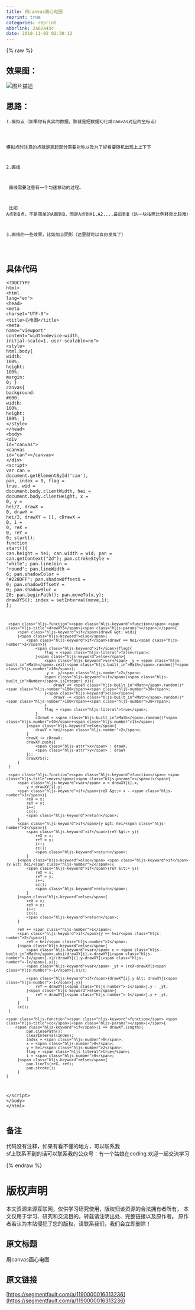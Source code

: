 ```yaml
---
title: 用canvas画心电图
reprint: true
categories: reprint
abbrlink: 2a62a43c
date: 2018-11-02 02:30:12
---
```


{% raw %}
<h2 id="articleHeader0">&#x6548;&#x679C;&#x56FE;&#xFF1A;</h2><p><span class="img-wrap"><img data-src="/img/bVbgBXI?w=640&amp;h=400" src="https://static.alili.tech/img/bVbgBXI?w=640&amp;h=400" alt="&#x56FE;&#x7247;&#x63CF;&#x8FF0;" title="&#x56FE;&#x7247;&#x63CF;&#x8FF0;" style="cursor:pointer;display:inline"></span></p><h2 id="articleHeader1">&#x601D;&#x8DEF;&#xFF1A;</h2><div class="widget-codetool" style="display:none"><div class="widget-codetool--inner"><span class="selectCode code-tool" data-toggle="tooltip" data-placement="top" title="" data-original-title="&#x5168;&#x9009;"></span> <span type="button" class="copyCode code-tool" data-toggle="tooltip" data-placement="top" data-clipboard-text="&#x200B;1.&#x6A21;&#x62DF;&#x70B9;&#xFF08;&#x5982;&#x679C;&#x4F60;&#x6709;&#x771F;&#x5B9E;&#x7684;&#x6570;&#x636E;&#xFF0C;&#x90A3;&#x5C31;&#x662F;&#x628A;&#x6570;&#x636E;&#x5E7B;&#x5316;&#x6210;canvas&#x5BF9;&#x5E94;&#x7684;&#x5750;&#x6807;&#x70B9;&#xFF09;

&#x200B;  &#x6A21;&#x62DF;&#x70B9;&#x65F6;&#x6CE8;&#x610F;&#x7684;&#x70B9;&#x5C31;&#x662F;&#x9AD8;&#x8D77;&#x90E8;&#x5206;&#x9700;&#x8981;&#x5BF9;&#x79F0;&#x4EE5;&#x53CA;&#x4E3A;&#x4E86;&#x597D;&#x770B;&#x8981;&#x968F;&#x673A;&#x51FA;&#x73B0;&#x4E0A;&#x4E0A;&#x4E0B;&#x4E0B;

2.&#x753B;&#x7EBF;

&#x200B;  &#x753B;&#x7EBF;&#x9700;&#x8981;&#x6CE8;&#x610F;&#x6709;&#x4E00;&#x4E2A;&#x5300;&#x901F;&#x79FB;&#x52A8;&#x7684;&#x8FC7;&#x7A0B;&#x3002;

&#x200B;  &#x6BD4;&#x5982; A&#x70B9;&#x5230;B&#x70B9;&#xFF0C;&#x4E0D;&#x662F;&#x7B80;&#x5355;&#x7684;A&#x753B;&#x5230;B&#xFF0C;&#x800C;&#x662F;A&#x70B9;&#x5230;A1,A2....&#x6700;&#x540E;&#x5230;B&#xFF08;&#x8FD9;&#x4E00;&#x5757;&#x6309;&#x7167;&#x6BD4;&#x4F8B;&#x79FB;&#x52A8;&#x6BD4;&#x8F83;&#x96BE;&#xFF09;

3.&#x753B;&#x7EBF;&#x7684;&#x4E00;&#x4E9B;&#x6548;&#x679C;&#xFF0C;&#x6BD4;&#x5982;&#x52A0;&#x4E0A;&#x9634;&#x5F71;&#xFF08;&#x8FD9;&#x91CC;&#x5C31;&#x53EF;&#x4EE5;&#x81EA;&#x7531;&#x53D1;&#x6325;&#x4E86;&#xFF09;


" title="" data-original-title="&#x590D;&#x5236;"></span> <span type="button" class="saveToNote code-tool" data-toggle="tooltip" data-placement="top" title="" data-original-title="&#x653E;&#x8FDB;&#x7B14;&#x8BB0;"></span></div></div><pre class="hljs dns"><code>&#x200B;<span class="hljs-number">1</span>.&#x6A21;&#x62DF;&#x70B9;&#xFF08;&#x5982;&#x679C;&#x4F60;&#x6709;&#x771F;&#x5B9E;&#x7684;&#x6570;&#x636E;&#xFF0C;&#x90A3;&#x5C31;&#x662F;&#x628A;&#x6570;&#x636E;&#x5E7B;&#x5316;&#x6210;canvas&#x5BF9;&#x5E94;&#x7684;&#x5750;&#x6807;&#x70B9;&#xFF09;

&#x200B;  &#x6A21;&#x62DF;&#x70B9;&#x65F6;&#x6CE8;&#x610F;&#x7684;&#x70B9;&#x5C31;&#x662F;&#x9AD8;&#x8D77;&#x90E8;&#x5206;&#x9700;&#x8981;&#x5BF9;&#x79F0;&#x4EE5;&#x53CA;&#x4E3A;&#x4E86;&#x597D;&#x770B;&#x8981;&#x968F;&#x673A;&#x51FA;&#x73B0;&#x4E0A;&#x4E0A;&#x4E0B;&#x4E0B;

<span class="hljs-number">2</span>.&#x753B;&#x7EBF;

&#x200B;  &#x753B;&#x7EBF;&#x9700;&#x8981;&#x6CE8;&#x610F;&#x6709;&#x4E00;&#x4E2A;&#x5300;&#x901F;&#x79FB;&#x52A8;&#x7684;&#x8FC7;&#x7A0B;&#x3002;

&#x200B;  &#x6BD4;&#x5982; <span class="hljs-keyword">A</span>&#x70B9;&#x5230;B&#x70B9;&#xFF0C;&#x4E0D;&#x662F;&#x7B80;&#x5355;&#x7684;<span class="hljs-keyword">A</span>&#x753B;&#x5230;B&#xFF0C;&#x800C;&#x662F;<span class="hljs-keyword">A</span>&#x70B9;&#x5230;A1,A2....&#x6700;&#x540E;&#x5230;B&#xFF08;&#x8FD9;&#x4E00;&#x5757;&#x6309;&#x7167;&#x6BD4;&#x4F8B;&#x79FB;&#x52A8;&#x6BD4;&#x8F83;&#x96BE;&#xFF09;

<span class="hljs-number">3</span>.&#x753B;&#x7EBF;&#x7684;&#x4E00;&#x4E9B;&#x6548;&#x679C;&#xFF0C;&#x6BD4;&#x5982;&#x52A0;&#x4E0A;&#x9634;&#x5F71;&#xFF08;&#x8FD9;&#x91CC;&#x5C31;&#x53EF;&#x4EE5;&#x81EA;&#x7531;&#x53D1;&#x6325;&#x4E86;&#xFF09;


</code></pre><h2 id="articleHeader2">&#x5177;&#x4F53;&#x4EE3;&#x7801;</h2><div class="widget-codetool" style="display:none"><div class="widget-codetool--inner"><span class="selectCode code-tool" data-toggle="tooltip" data-placement="top" title="" data-original-title="&#x5168;&#x9009;"></span> <span type="button" class="copyCode code-tool" data-toggle="tooltip" data-placement="top" data-clipboard-text="&lt;!DOCTYPE html&gt;
 &lt;html lang=&quot;en&quot;&gt;
 &lt;head&gt;
     &lt;meta charset=&quot;UTF-8&quot;&gt;
     &lt;title&gt;&#x5FC3;&#x7535;&#x56FE;&lt;/title&gt;
     &lt;meta name=&quot;viewport&quot; content=&quot;width=device-width, initial-scale=1, user-scalable=no&quot;&gt;
     &lt;style&gt;
         html,body{
             width: 100%;
             height: 100%;
             margin: 0;
         }
         canvas{
             background: #000;
             width: 100%;
            height: 100%;
         }
     &lt;/style&gt;
 &lt;/head&gt;
 &lt;body&gt;
 &lt;div id=&quot;canvas&quot;&gt;
     &lt;canvas id=&quot;can&quot;&gt;&lt;/canvas&gt;
 &lt;/div&gt;
 &lt;script&gt;
     var can = document.getElementById(&apos;can&apos;),
         pan,
         index = 0,
         flag = true,
         wid = document.body.clientWidth,
         hei = document.body.clientHeight,
         x = 0,
         y = hei/2,
         drawX = 0, 
         drawY = hei/2,
         drawXY = [],
         cDrawX = 0,
         i = 0,
         reX = 0,
         reY = 0;
     start();
     function start(){
         can.height = hei;
         can.width  = wid;
         pan = can.getContext(&quot;2d&quot;);
         pan.strokeStyle = &quot;white&quot;;
         pan.lineJoin = &quot;round&quot;;
         pan.lineWidth = 6;
         pan.shadowColor = &quot;#228DFF&quot;;
         pan.shadowOffsetX = 0;
         pan.shadowOffsetY = 0;
         pan.shadowBlur = 20;
         pan.beginPath();
         pan.moveTo(x,y);
         drawXYS();
         index = setInterval(move,1);
     };

     function drawXYS(){
         if(drawX &gt; wid){
         }else{
             if(drawY == hei/2){
                 if(flag){
                     flag = false;
                 }else{
                     var _y = Math.ceil(Math.random()*10);
                     _y = _y/2;
                     if(Number.isInteger(_y)){
                         drawY += Math.random()*180+30;
                     }else{
                         drawY -= Math.random()*180+30;
                     }
                     flag = true;
                 }
                 cDrawX = Math.random()*40+15;
             }else{
                 drawY = hei/2;
             }
             drawX += cDrawX;
             drawXY.push({
                 x : drawX,
                 y : drawY
             });
             drawXYS();
         }
     }

     function move(){
         var x = drawXY[i].x,
             y = drawXY[i].y;
         if(reX &gt;= x - 1){
             reX = x;
             reY = y;
             i++;
             cc();
             return;
         }
         if(y &gt; hei/2){
             if(reY &gt;= y){
                 reX = x;
                 reY = y;
                 i++;
                 cc();
                 return;
             }
         }else if(y &lt; hei/2){
             if(reY &lt;= y){
                 reX = x;
                 reY = y;
                 i++;
                 cc();
                 return;
             }
         }else{
             reX = x;
             reY = y;
             i++;
             cc();
             return;
         }

         reX += 1;
         if(y == hei/2){
             reY = hei/2;
         }else{
             var c = Math.abs((drawXY[i].x-drawXY[i-1].x)/(drawXY[i].y-drawXY[i-1].y));
             var _yt = (reX-drawXY[i-1].x)/c;

             if(drawXY[i].y &lt; drawXY[i-1].y){
                 reY = drawXY[i-1].y - _yt;
             }else{
                 reY = drawXY[i-1].y + _yt;
             }
         }
         cc();
     }

    function cc(){
        if(i == drawXY.length){
             pan.closePath();
             clearInterval(index);
             index = 0;
             x = 0;
             y = hei/2;
             flag = true;
             i = 0;
         }else{
             pan.lineTo(reX, reY);
             pan.stroke();
         }
    }
 
&lt;/script&gt;
&lt;/body&gt;
&lt;/html&gt;" title="" data-original-title="&#x590D;&#x5236;"></span> <span type="button" class="saveToNote code-tool" data-toggle="tooltip" data-placement="top" title="" data-original-title="&#x653E;&#x8FDB;&#x7B14;&#x8BB0;"></span></div></div><pre class="hljs xml"><code><span class="hljs-meta">&lt;!DOCTYPE html&gt;</span>
 <span class="hljs-tag">&lt;<span class="hljs-name">html</span> <span class="hljs-attr">lang</span>=<span class="hljs-string">&quot;en&quot;</span>&gt;</span>
 <span class="hljs-tag">&lt;<span class="hljs-name">head</span>&gt;</span>
     <span class="hljs-tag">&lt;<span class="hljs-name">meta</span> <span class="hljs-attr">charset</span>=<span class="hljs-string">&quot;UTF-8&quot;</span>&gt;</span>
     <span class="hljs-tag">&lt;<span class="hljs-name">title</span>&gt;</span>&#x5FC3;&#x7535;&#x56FE;<span class="hljs-tag">&lt;/<span class="hljs-name">title</span>&gt;</span>
     <span class="hljs-tag">&lt;<span class="hljs-name">meta</span> <span class="hljs-attr">name</span>=<span class="hljs-string">&quot;viewport&quot;</span> <span class="hljs-attr">content</span>=<span class="hljs-string">&quot;width=device-width, initial-scale=1, user-scalable=no&quot;</span>&gt;</span>
     <span class="hljs-tag">&lt;<span class="hljs-name">style</span>&gt;</span><span class="css">
         <span class="hljs-selector-tag">html</span>,<span class="hljs-selector-tag">body</span>{
             <span class="hljs-attribute">width</span>: <span class="hljs-number">100%</span>;
             <span class="hljs-attribute">height</span>: <span class="hljs-number">100%</span>;
             <span class="hljs-attribute">margin</span>: <span class="hljs-number">0</span>;
         }
         <span class="hljs-selector-tag">canvas</span>{
             <span class="hljs-attribute">background</span>: <span class="hljs-number">#000</span>;
             <span class="hljs-attribute">width</span>: <span class="hljs-number">100%</span>;
            <span class="hljs-attribute">height</span>: <span class="hljs-number">100%</span>;
         }
     </span><span class="hljs-tag">&lt;/<span class="hljs-name">style</span>&gt;</span>
 <span class="hljs-tag">&lt;/<span class="hljs-name">head</span>&gt;</span>
 <span class="hljs-tag">&lt;<span class="hljs-name">body</span>&gt;</span>
 <span class="hljs-tag">&lt;<span class="hljs-name">div</span> <span class="hljs-attr">id</span>=<span class="hljs-string">&quot;canvas&quot;</span>&gt;</span>
     <span class="hljs-tag">&lt;<span class="hljs-name">canvas</span> <span class="hljs-attr">id</span>=<span class="hljs-string">&quot;can&quot;</span>&gt;</span><span class="hljs-tag">&lt;/<span class="hljs-name">canvas</span>&gt;</span>
 <span class="hljs-tag">&lt;/<span class="hljs-name">div</span>&gt;</span>
 <span class="hljs-tag">&lt;<span class="hljs-name">script</span>&gt;</span><span class="javascript">
     <span class="hljs-keyword">var</span> can = <span class="hljs-built_in">document</span>.getElementById(<span class="hljs-string">&apos;can&apos;</span>),
         pan,
         index = <span class="hljs-number">0</span>,
         flag = <span class="hljs-literal">true</span>,
         wid = <span class="hljs-built_in">document</span>.body.clientWidth,
         hei = <span class="hljs-built_in">document</span>.body.clientHeight,
         x = <span class="hljs-number">0</span>,
         y = hei/<span class="hljs-number">2</span>,
         drawX = <span class="hljs-number">0</span>, 
         drawY = hei/<span class="hljs-number">2</span>,
         drawXY = [],
         cDrawX = <span class="hljs-number">0</span>,
         i = <span class="hljs-number">0</span>,
         reX = <span class="hljs-number">0</span>,
         reY = <span class="hljs-number">0</span>;
     start();
     <span class="hljs-function"><span class="hljs-keyword">function</span> <span class="hljs-title">start</span>(<span class="hljs-params"></span>)</span>{
         can.height = hei;
         can.width  = wid;
         pan = can.getContext(<span class="hljs-string">&quot;2d&quot;</span>);
         pan.strokeStyle = <span class="hljs-string">&quot;white&quot;</span>;
         pan.lineJoin = <span class="hljs-string">&quot;round&quot;</span>;
         pan.lineWidth = <span class="hljs-number">6</span>;
         pan.shadowColor = <span class="hljs-string">&quot;#228DFF&quot;</span>;
         pan.shadowOffsetX = <span class="hljs-number">0</span>;
         pan.shadowOffsetY = <span class="hljs-number">0</span>;
         pan.shadowBlur = <span class="hljs-number">20</span>;
         pan.beginPath();
         pan.moveTo(x,y);
         drawXYS();
         index = setInterval(move,<span class="hljs-number">1</span>);
     };

     <span class="hljs-function"><span class="hljs-keyword">function</span> <span class="hljs-title">drawXYS</span>(<span class="hljs-params"></span>)</span>{
         <span class="hljs-keyword">if</span>(drawX &gt; wid){
         }<span class="hljs-keyword">else</span>{
             <span class="hljs-keyword">if</span>(drawY == hei/<span class="hljs-number">2</span>){
                 <span class="hljs-keyword">if</span>(flag){
                     flag = <span class="hljs-literal">false</span>;
                 }<span class="hljs-keyword">else</span>{
                     <span class="hljs-keyword">var</span> _y = <span class="hljs-built_in">Math</span>.ceil(<span class="hljs-built_in">Math</span>.random()*<span class="hljs-number">10</span>);
                     _y = _y/<span class="hljs-number">2</span>;
                     <span class="hljs-keyword">if</span>(<span class="hljs-built_in">Number</span>.isInteger(_y)){
                         drawY += <span class="hljs-built_in">Math</span>.random()*<span class="hljs-number">180</span>+<span class="hljs-number">30</span>;
                     }<span class="hljs-keyword">else</span>{
                         drawY -= <span class="hljs-built_in">Math</span>.random()*<span class="hljs-number">180</span>+<span class="hljs-number">30</span>;
                     }
                     flag = <span class="hljs-literal">true</span>;
                 }
                 cDrawX = <span class="hljs-built_in">Math</span>.random()*<span class="hljs-number">40</span>+<span class="hljs-number">15</span>;
             }<span class="hljs-keyword">else</span>{
                 drawY = hei/<span class="hljs-number">2</span>;
             }
             drawX += cDrawX;
             drawXY.push({
                 <span class="hljs-attr">x</span> : drawX,
                 <span class="hljs-attr">y</span> : drawY
             });
             drawXYS();
         }
     }

     <span class="hljs-function"><span class="hljs-keyword">function</span> <span class="hljs-title">move</span>(<span class="hljs-params"></span>)</span>{
         <span class="hljs-keyword">var</span> x = drawXY[i].x,
             y = drawXY[i].y;
         <span class="hljs-keyword">if</span>(reX &gt;= x - <span class="hljs-number">1</span>){
             reX = x;
             reY = y;
             i++;
             cc();
             <span class="hljs-keyword">return</span>;
         }
         <span class="hljs-keyword">if</span>(y &gt; hei/<span class="hljs-number">2</span>){
             <span class="hljs-keyword">if</span>(reY &gt;= y){
                 reX = x;
                 reY = y;
                 i++;
                 cc();
                 <span class="hljs-keyword">return</span>;
             }
         }<span class="hljs-keyword">else</span> <span class="hljs-keyword">if</span>(y &lt; hei/<span class="hljs-number">2</span>){
             <span class="hljs-keyword">if</span>(reY &lt;= y){
                 reX = x;
                 reY = y;
                 i++;
                 cc();
                 <span class="hljs-keyword">return</span>;
             }
         }<span class="hljs-keyword">else</span>{
             reX = x;
             reY = y;
             i++;
             cc();
             <span class="hljs-keyword">return</span>;
         }

         reX += <span class="hljs-number">1</span>;
         <span class="hljs-keyword">if</span>(y == hei/<span class="hljs-number">2</span>){
             reY = hei/<span class="hljs-number">2</span>;
         }<span class="hljs-keyword">else</span>{
             <span class="hljs-keyword">var</span> c = <span class="hljs-built_in">Math</span>.abs((drawXY[i].x-drawXY[i<span class="hljs-number">-1</span>].x)/(drawXY[i].y-drawXY[i<span class="hljs-number">-1</span>].y));
             <span class="hljs-keyword">var</span> _yt = (reX-drawXY[i<span class="hljs-number">-1</span>].x)/c;

             <span class="hljs-keyword">if</span>(drawXY[i].y &lt; drawXY[i<span class="hljs-number">-1</span>].y){
                 reY = drawXY[i<span class="hljs-number">-1</span>].y - _yt;
             }<span class="hljs-keyword">else</span>{
                 reY = drawXY[i<span class="hljs-number">-1</span>].y + _yt;
             }
         }
         cc();
     }

    <span class="hljs-function"><span class="hljs-keyword">function</span> <span class="hljs-title">cc</span>(<span class="hljs-params"></span>)</span>{
        <span class="hljs-keyword">if</span>(i == drawXY.length){
             pan.closePath();
             clearInterval(index);
             index = <span class="hljs-number">0</span>;
             x = <span class="hljs-number">0</span>;
             y = hei/<span class="hljs-number">2</span>;
             flag = <span class="hljs-literal">true</span>;
             i = <span class="hljs-number">0</span>;
         }<span class="hljs-keyword">else</span>{
             pan.lineTo(reX, reY);
             pan.stroke();
         }
    }
 
</span><span class="hljs-tag">&lt;/<span class="hljs-name">script</span>&gt;</span>
<span class="hljs-tag">&lt;/<span class="hljs-name">body</span>&gt;</span>
<span class="hljs-tag">&lt;/<span class="hljs-name">html</span>&gt;</span></code></pre><h2 id="articleHeader3">&#x5907;&#x6CE8;</h2><p>&#x4EE3;&#x7801;&#x6CA1;&#x6709;&#x6CE8;&#x91CA;&#xFF0C;&#x5982;&#x679C;&#x6709;&#x770B;&#x4E0D;&#x61C2;&#x7684;&#x5730;&#x65B9;&#xFF0C;&#x53EF;&#x4EE5;&#x8054;&#x7CFB;&#x6211;<br>sf&#x4E0A;&#x8054;&#x7CFB;&#x4E0D;&#x5230;&#x7684;&#x8BDD;&#x53EF;&#x4EE5;&#x8054;&#x7CFB;&#x6211;&#x7684;&#x516C;&#x4F17;&#x53F7;&#xFF1A;&#x6709;&#x4E00;&#x4E2A;&#x59D1;&#x5A18;&#x5728;coding &#x6B22;&#x8FCE;&#x4E00;&#x8D77;&#x4EA4;&#x6D41;&#x5B66;&#x4E60;</p>
{% endraw %}

# 版权声明
本文资源来源互联网，仅供学习研究使用，版权归该资源的合法拥有者所有，
本文仅用于学习、研究和交流目的。转载请注明出处、完整链接以及原作者。
原作者若认为本站侵犯了您的版权，请联系我们，我们会立即删除！

## 原文标题
用canvas画心电图

## 原文链接
[https://segmentfault.com/a/1190000016313236](https://segmentfault.com/a/1190000016313236)

